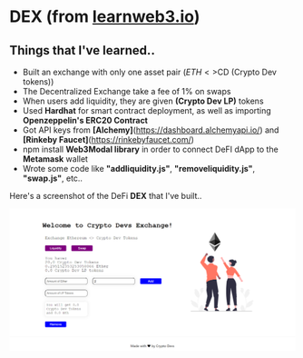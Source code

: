 # DEX (from [learnweb3.io](https://www.learnweb3.io/tracks/sophomore))

## Things that I've learned..

* Built an exchange with only one asset pair ($ETH<>$CD (Crypto Dev tokens))
* The Decentralized Exchange take a fee of 1% on swaps
* When users add liquidity, they are given **(Crypto Dev LP)** tokens
* Used **Hardhat** for smart contract deployment, as well as importing **Openzeppelin's ERC20 Contract**
* Got API keys from **[Alchemy]**(https://dashboard.alchemyapi.io/) and **[Rinkeby Faucet]**(https://rinkebyfaucet.com/)
* npm install **Web3Modal library** in order to connect DeFI dApp to the **Metamask** wallet
* Wrote some code like **"addliquidity.js"**, **"removeliquidity.js"**, **"swap.js"**, etc..


Here's a screenshot of the DeFi **DEX** that I've built..

![DeFi DEX](/images/DeFi-Exchange-Initial.png)
